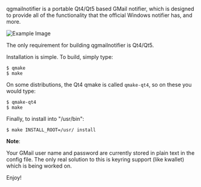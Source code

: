 qgmailnotifier is a portable Qt4/Qt5 based GMail notifier, which is designed to provide all of the functionality that the official Windows notifier has, and more.

![Example Image](https://raw.githubusercontent.com/eteran/qgmailnotifier/master/img/qgmailnotifier1.png)

The only requirement for building qgmailnotifier is Qt4/Qt5.

Installation is simple. To build, simply type:

    $ qmake
    $ make

On some distributions, the Qt4 qmake is called `qmake-qt4`, so on these you 
would type:

    $ qmake-qt4
    $ make

Finally, to install into "/usr/bin":

    $ make INSTALL_ROOT=/usr/ install

**Note**:

Your GMail user name and password are currently stored in plain text in the
config file. The only real solution to this is keyring support (like kwallet)
which is being worked on.

Enjoy!
